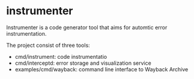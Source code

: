 # instrumenter

Instrumenter is a code generator tool that aims for automtic error instrumentation.

The project consist of three tools:

- cmd/instrument: code instrumentatio
- cmd/interceptd: error storage and visualization service
- examples/cmd/wayback: command line interface to Wayback Archive
